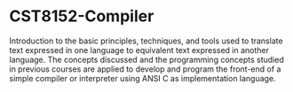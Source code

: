 # CST8152-Compiler

Introduction to the basic principles, techniques, and tools used to translate text expressed in one language to equivalent text expressed in another language. The concepts discussed and the programming concepts studied in previous courses are applied to develop and program the front-end of a simple compiler or interpreter using ANSI C as implementation language.
